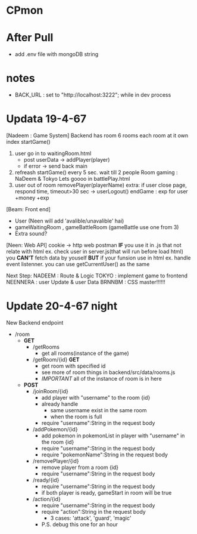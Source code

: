 # CPmon

# After Pull
- add .env file with mongoDB string 

# notes
- BACK_URL : set to "http://localhost:3222"; while in dev process



# Updata 19-4-67
[Nadeem : Game System]
Backend has room 6 rooms each room at it own index
startGame()
1. user go in to waitingRoom.html
    - post userData -> addPlayer(player)
    - if error -> send back main
2. refreash startGame() every 5 sec. wait till 2 people
Room gaming : NaDeem & Tokyo Lets goooo in battlePlay.html
3. user out of room removePlayer(playerName)
extra: if user close page, respond time, timeout>30 sec -> userLogout()
endGame : exp for user +money +exp

[Beam: Front end]
- User (Neen will add 'avalible/unavalible' hai)
- gameWaitingRoom , gameBattleRoom (gameBattle use one from 3)
- Extra sound?

[Neen: Web API]
cookie -> http web postman
**IF** you use it in .js that not relate with html ex. check user in server.js(that will run before load html)
you **CAN'T** fetch data by youself
**BUT** if your funsion use in html ex. handle event listenner. you can use getCurrentUser() as the same

Next Step:
NADEEM : Route & Logic
TOKYO : implement game to frontend 
NEENNERA : user Update & user Data
BRNNBM : CSS master!!!!!!

# Update 20-4-67 night
New Backend endpoint

- /room
    - **GET**
        - /getRooms
            - get all rooms(instance of the game)
        - /getRoom/{id} **GET**
            - get room with specified id
            - see more of room things in backend/src/data/rooms.js
            - *IMPORTANT* all of the instance of room is in here
    - **POST**
        - /joinRoom/{id}
            - add player with "username" to the room {id}
            - already handle
                - same username exist in the same room
                - when the room is full
            - require "username":String in the request body
        - /addPokemon/{id} 
            - add pokemon in pokemonList in player with "username" in the room {id}
            - require "username":String in the request body
            - require "pokemonName":String in the request body
        - /removePlayer/{id}
            - remove player from a room {id}
            - require "username":String in the request body
        - /ready/{id}
            - require "username":String in the request body
            - if both player is ready, gameStart in room will be true
        - /action/{id}
            - require "username":String in the request body
            - require "action":String in the request body
                - 3 cases: 'attack', 'guard', 'magic'
            - P.S. debug this one for an hour